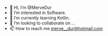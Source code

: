 - 👋 Hi, I’m @MerveDur
- 👀 I’m interested in Software.
- 🌱 I’m currently learning Kotlin.
- 💞️ I’m looking to collaborate on ...
- 📫 How to reach me merve__dur@hotmail.com

<!---
MerveDur/MerveDur is a ✨ special ✨ repository because its `README.md` (this file) appears on your GitHub profile.
You can click the Preview link to take a look at your changes.
--->
